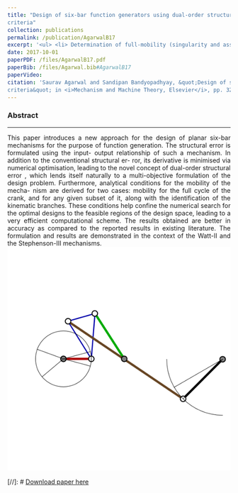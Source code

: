 ```yaml
---
title: "Design of six-bar function generators using dual-order structural error and analytical mobility
criteria"
collection: publications
permalink: /publication/AgarwalB17
excerpt: '<ul> <li> Determination of full-mobility (singularity and assembly) criteria based on architecture parameters <li> Determination of mobility over a range of input parameters and segregating branches of the mechanism <li> Novel formulation of dual-error and use of genetic algorithm to find optimal solutions <li> Application to various Stephenson-III and Watt-II function generator problems'
date: 2017-10-01
paperPDF: /files/AgarwalB17.pdf
paperBib: /files/Agarwal.bib#AgarwalB17
paperVideo: 
citation: 'Saurav Agarwal and Sandipan Bandyopadhyay, &quot;Design of six-bar function generators using dual-order structural error and analytical mobility
criteria&quot; in <i>Mechanism and Machine Theory, Elsevier</i>, pp. 326–351, vol. 116, Oct. 2017.'
---
```

### Abstract
---
<div style="text-align: justify"> 
This paper introduces a new approach for the design of planar six-bar mechanisms for
the purpose of function generation. The structural error is formulated using the input-
output relationship of such a mechanism. In addition to the conventional structural er-
ror, its derivative is minimised via numerical optimisation, leading to the novel concept
of dual-order structural error , which lends itself naturally to a multi-objective formulation
of the design problem. Furthermore, analytical conditions for the mobility of the mecha-
nism are derived for two cases: mobility for the full cycle of the crank, and for any given
subset of it, along with the identification of the kinematic branches. These conditions help
confine the numerical search for the optimal designs to the feasible regions of the design
space, leading to a very efficient computational scheme. The results obtained are better in
accuracy as compared to the reported results in existing literature. The formulation and
results are demonstrated in the context of the Watt-II and the Stephenson-III mechanisms.
</div>
<img src="../files/vid_double_dwell.gif" alt="Double-dwell">

 [//]: #  [Download paper here](http://academicpages.github.io/files/paper1.pdf) 

